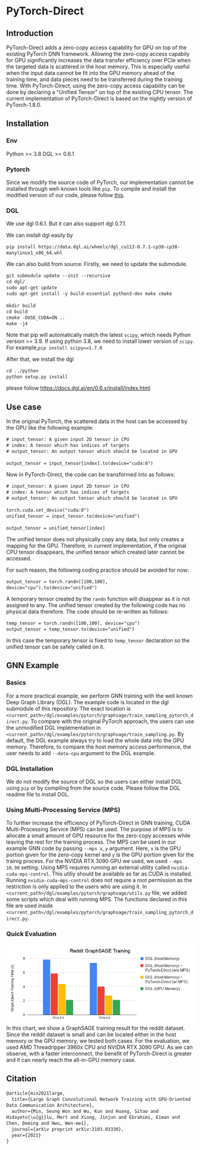 # PyTorch-Direct
## Introduction
PyTorch-Direct adds a zero-copy access capability for GPU on top of the existing PyTorch DNN framework. Allowing the zero-copy access capabily for GPU significantly increases the data transfer efficiency over PCIe when the targeted data is scattered in the host memory. This is especially useful when the input data cannot be fit into the GPU memory ahead of the training time, and data pieces need to be transferred during the training time. With PyTorch-Direct, using the zero-copy access capability can be done by declaring a "Unified Tensor" on top of the existing CPU tensor. The current implementation of PyTorch-Direct is based on the nightly version of PyTorch-1.8.0.

## Installation

### Env

Python >= 3.8
DGL >= 0.6.1

### Pytorch
Since we modify the source code of PyTorch, our implementation cannot be installed through well-known tools like `pip`. To compile and install the modified version of our code, please follow [this](https://github.com/K-Wu/pytorch-direct/tree/e2d0a3366145d0df4577797a5b2117c69271009c#from-source).

### DGL
We use dgl 0.6.1. But it can also support dgl 0.7.1.

We can install dgl easily by
```
pip install https://data.dgl.ai/wheels/dgl_cu113-0.7.1-cp38-cp38-manylinux1_x86_64.whl
```

We can also build from source. Firstly, we need to update the submodule.
```
git submodule update --init --recursive
cd dgl/
sudo apt-get update
sudo apt-get install -y build-essential python3-dev make cmake

mkdir build
cd build
cmake -DUSE_CUDA=ON ..
make -j4
```
Note that pip will automatically match the latest `scipy`, which needs Python version >= 3.9.
If using python 3.8, we need to install lower version of `scipy`. For example,`pip install scipy==1.7.0`

After that, we install the dgl 
```
cd ../python
python setup.py install
```

please follow https://docs.dgl.ai/en/0.6.x/install/index.html 
## Use case
In the original PyTorch, the scattered data in the host can be accessed by the GPU like the following example:
```
# input_tensor: A given input 2D tensor in CPU
# index: A tensor which has indices of targets
# output_tensor: An output tensor which should be located in GPU

output_tensor = input_tensor[index].to(device="cuda:0")
```

Now in PyTorch-Direct, the code can be transformed into as follows:
```
# input_tensor: A given input 2D tensor in CPU
# index: A tensor which has indices of targets
# output_tensor: An output tensor which should be located in GPU

torch.cuda.set_device("cuda:0")
unified_tensor = input_tensor.to(device="unified")

output_tensor = unified_tensor[index]
```

The unified tensor does not physically copy any data, but only creates a mapping for the GPU. Therefore, in current implementation, if the original CPU tensor disappears, the unified tensor which created later cannot be accessed.

For such reason, the following coding practice should be avoided for now:
```
output_tensor = torch.randn([100,100], device="cpu").to(device="unified")
```

A temporary tensor created by the `randn` function will disappear as it is not assigned to any. The unified tensor created by the following code has no physical data therefore. The code should be re-written as follows:
```
temp_tensor = torch.randn([100,100], device="cpu")
output_tensor = temp_tensor.to(device="unified")
```
In this case the temporary tensor is fixed to `temp_tensor` declaration so the unified tensor can be safely called on it.

## GNN Example
### Basics
For a more practical example, we perform GNN training with the well known Deep Graph Library (DGL). The example code is located in the dgl submodule of this repository. The exact location is `<current_path>/dgl/examples/pytorch/graphsage/train_sampling_pytorch_direct.py`.
To compare with the original PyTorch approach, the users can use the unmodified DGL implementation in `<current_path>/dgl/examples/pytorch/graphsage/train_sampling.py`. By default, the DGL example always try to load the whole data into the GPU memory. Therefore, to compare the host memory access performance, the user needs to add `--data-cpu` argument to the DGL example.

### DGL Installation
We do not modify the source of DGL so the users can either install DGL using `pip` or by compiling from the source code. Please follow the DGL readme file to install DGL.

### Using Multi-Processing Service (MPS)
To further increase the efficiency of PyTorch-Direct in GNN training, CUDA Multi-Processing Service (MPS) can be used. The purpose of MPS is to allocate a small amount of GPU resource for the zero-copy accesses while leaving the rest for the training process. The MPS can be used in our example GNN code by passing `--mps x,y` argument. Here, `x` is the GPU portion given for the zero-copy kernel and `y` is the GPU portion given for the trainig process. For the NVIDIA RTX 3090 GPU we used, we used `--mps 10,90` setting.
Using MPS requires running an external utility called `nvidia-cuda-mps-control`. This utiliy should be available as far as CUDA is installed. Running `nvidia-cuda-mps-control` does not require a root permission as the restriction is only applied to the users who are using it. In `<current_path>/dgl/examples/pytorch/graphsage/utils.py` file, we added some scripts which deal with running MPS. The functions declared in this file are used inside `<current_path>/dgl/examples/pytorch/graphsage/train_sampling_pytorch_direct.py`.

### Quick Evaluation
![Reddit](https://github.com/K-Wu/pytorch-direct_dgl/blob/master/docs/reddit.png)\
In this chart, we show a GraphSAGE training result for the reddit dataset. Since the reddit dataset is small and can be located either in the host memory or the GPU memory, we tested both cases. For the evaluation, we used AMD Threadripper 3960x CPU and NVIDIA RTX 3090 GPU. As we can observe, with a faster interconnect, the benefit of PyTorch-Direct is greater and it can nearly reach the all-in-GPU memory case.

## Citation
```
@article{min2021large,
  title={Large Graph Convolutional Network Training with GPU-Oriented Data Communication Architecture},
  author={Min, Seung Won and Wu, Kun and Huang, Sitao and Hidayeto{\u{g}}lu, Mert and Xiong, Jinjun and Ebrahimi, Eiman and Chen, Deming and Hwu, Wen-mei},
  journal={arXiv preprint arXiv:2103.03330},
  year={2021}
}
```
